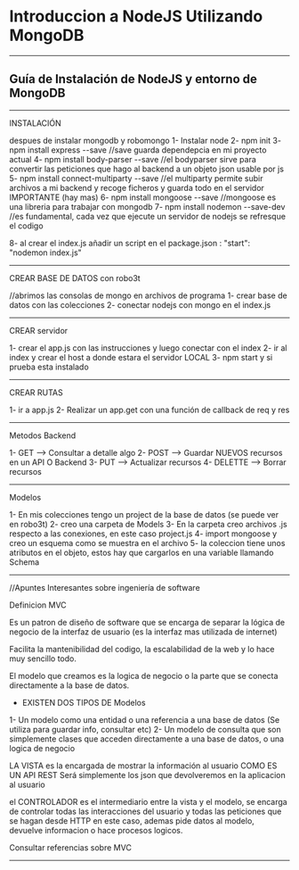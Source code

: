 # Introduccion a NodeJS Utilizando MongoDB


*******************************************************************
## Guía de Instalación de NodeJS y entorno de MongoDB

*******************************************************************

INSTALACIÓN

despues de instalar mongodb y robomongo
1- Instalar node
2- npm init
3- npm install express --save //save guarda dependepcia en mi proyecto actual
4- npm install body-parser --save //el bodyparser sirve para convertir las peticiones que hago al backend a un objeto json usable por js
5- npm  install connect-multiparty --save //el multiparty permite subir archivos a mi backend y recoge ficheros y guarda todo en el servidor IMPORTANTE (hay mas)
6- npm install mongoose --save //mongoose es una libreria para trabajar con mongodb
7- npm install nodemon --save-dev //es fundamental, cada vez que ejecute un servidor de nodejs se refresque el codigo 

8- al crear el index.js añadir un script en el package.json : "start": "nodemon index.js"


***********************************************************************************************

CREAR BASE DE DATOS con robo3t

//abrimos las consolas de mongo en archivos de programa
1- crear base de datos con las colecciones
2- conectar nodejs con mongo en el index.js

*********************************************************************************

CREAR servidor

1- crear el app.js con las instrucciones y luego conectar con el index
2- ir al index y crear el host a donde estara el servidor LOCAL
3- npm start y si prueba esta instalado

**************************************************************************************

CREAR RUTAS

1- ir a app.js
2- Realizar un app.get con una función de callback de req y res

**************************************************************************************

Metodos Backend

1- GET --> Consultar a detalle algo
2- POST --> Guardar NUEVOS recursos en un API O Backend 
3- PUT --> Actualizar recursos
4- DELETTE --> Borrar recursos


**************************************************************************************

Modelos

1- En mis colecciones tengo un project de la base de datos (se puede ver en robo3t)
2- creo una carpeta de Models 
3- En la carpeta creo archivos .js respecto a las conexiones, en este caso project.js
4- import mongoose y creo un esquema como se muestra en el archivo
5- la coleccion tiene unos atributos en el objeto, estos hay que cargarlos en una variable llamando Schema


**************************************************************************************

//Apuntes Interesantes sobre ingeniería de software

Definicion MVC

Es un patron de diseño de software que se encarga de separar la lógica de negocio de la interfaz
de usuario (es la interfaz mas utilizada de internet)

Facilita la mantenibilidad del codigo, la escalabilidad de la web y lo hace muy sencillo todo.

El modelo que creamos es la logica de negocio o la parte que se conecta directamente a la 
base de datos. 

- EXISTEN DOS TIPOS DE Modelos

1- Un modelo como una entidad o una referencia a una base de datos (Se utiliza para guardar info, consultar etc)
2- Un modelo de consulta que son simplemente clases que acceden directamente a una base de datos, o una logica de negocio

LA VISTA es la encargada de mostrar la información al usuario COMO ES UN API REST  Será simplemente los
json que devolveremos en la aplicacion al usuario


el CONTROLADOR es el intermediario entre la vista y el modelo, se encarga de controlar todas las interacciones
del usuario y todas las peticiones que se hagan desde HTTP en este caso, ademas pide datos al modelo, devuelve informacion
o hace procesos logicos.

Consultar referencias sobre MVC

**************************************************************************************
